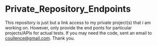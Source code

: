 # Private_Repository_Endpoints
This repository is just but a link access to my private project(s) that i am working on. However, only provide the end ponts for particular projects/APIs for actual tests. If you may need the code, sent an email to coullence@gmail.com. Thank you.  
